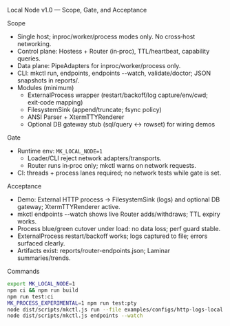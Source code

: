 Local Node v1.0 — Scope, Gate, and Acceptance

Scope

- Single host; inproc/worker/process modes only. No cross‑host networking.
- Control plane: Hostess + Router (in‑proc), TTL/heartbeat, capability queries.
- Data plane: PipeAdapters for inproc/worker/process only.
- CLI: mkctl run, endpoints, endpoints --watch, validate/doctor; JSON snapshots in reports/.
- Modules (minimum)
  - ExternalProcess wrapper (restart/backoff/log capture/env/cwd; exit‑code mapping)
  - FilesystemSink (append/truncate; fsync policy)
  - ANSI Parser + XtermTTYRenderer
  - Optional DB gateway stub (sql/query ↔ rowset) for wiring demos

Gate

- Runtime env: `MK_LOCAL_NODE=1`
  - Loader/CLI reject network adapters/transports.
  - Router runs in‑proc only; mkctl warns on network requests.
- CI: threads + process lanes required; no network tests while gate is set.

Acceptance

- Demo: External HTTP process → FilesystemSink (logs) and optional DB gateway; XtermTTYRenderer active.
- mkctl endpoints --watch shows live Router adds/withdraws; TTL expiry works.
- Process blue/green cutover under load: no data loss; perf guard stable.
- ExternalProcess restart/backoff works; logs captured to file; errors surfaced clearly.
- Artifacts exist: reports/router-endpoints.json; Laminar summaries/trends.

Commands

```bash
export MK_LOCAL_NODE=1
npm ci && npm run build
npm run test:ci
MK_PROCESS_EXPERIMENTAL=1 npm run test:pty
node dist/scripts/mkctl.js run --file examples/configs/http-logs-local.yml --duration 5
node dist/scripts/mkctl.js endpoints --watch
```
